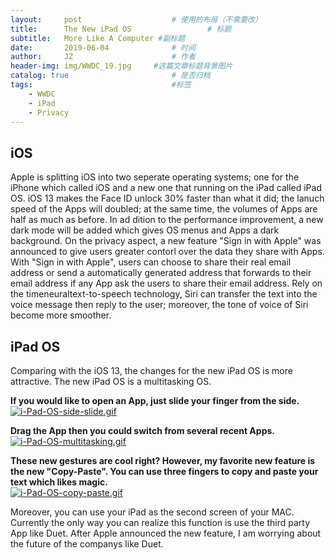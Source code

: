 ```yaml
---
layout:     post   				    # 使用的布局（不需要改）
title:      The New iPad OS 				# 标题
subtitle:   More Like A Computer #副标题
date:       2019-06-04 				# 时间
author:     JZ 						# 作者
header-img: img/WWDC_19.jpg 	#这篇文章标题背景图片
catalog: true 						# 是否归档
tags:								#标签
    - WWDC
    - iPad
    - Privacy
---
```


## iOS

Apple is splitting iOS into two seperate operating systems; one for the iPhone which called iOS and a new one that running on the iPad called iPad OS. iOS 13 makes the Face ID unlock 30% faster than what it did; the lanuch speed of the Apps will doubled; at the same time, the volumes of Apps are half as much as before. In ad dition to the performance improvement, a new dark mode will be added which gives OS menus and Apps a dark background. On the privacy aspect, a new feature "Sign in with Apple" was announced to give users greater contorl over the data they share with Apps. With "Sign in with Apple", users can choose to share their real email address or send a automatically generated address that forwards to their email address if any App ask the users to share their email address. Rely on the timeneuraltext-to-speech technology, Siri can transfer the text into the voice message then reply to the user; moreover, the tone of voice of Siri become more smoother.

## iPad OS

Comparing with the iOS 13, the changes for the new iPad OS is more attractive. The new iPad OS is a multitasking OS.  

**If you would like to open an App, just slide your finger from the side.**  
[![i-Pad-OS-side-slide.gif](https://i.postimg.cc/139XdTN8/i-Pad-OS-side-slide.gif)](https://postimg.cc/xc49J65Q)  

**Drag the App then you could switch from several recent Apps.**
[![i-Pad-OS-multitasking.gif](https://i.postimg.cc/hP4qRqpR/i-Pad-OS-multitasking.gif)](https://postimg.cc/gr773QCg)  

**These new gestures are cool right? However, my favorite new feature is the new "Copy-Paste". You can use three fingers to copy and paste your text which likes magic.**  
[![i-Pad-OS-copy-paste.gif](https://i.postimg.cc/TY2B4McL/i-Pad-OS-copy-paste.gif)](https://postimg.cc/Lh7yJWw2)

Moreover, you can use your iPad as the second screen of your MAC. Currently the only way you can realize this function is use the third party App like Duet. After Apple announced the new feature, I am worrying about the future of the companys like Duet.
